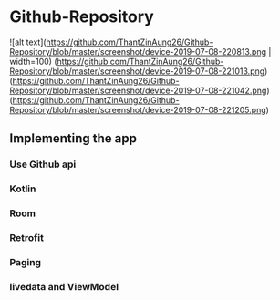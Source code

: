 # Github-Repository
![alt text](https://github.com/ThantZinAung26/Github-Repository/blob/master/screenshot/device-2019-07-08-220813.png | width=100)
(https://github.com/ThantZinAung26/Github-Repository/blob/master/screenshot/device-2019-07-08-221013.png)
(https://github.com/ThantZinAung26/Github-Repository/blob/master/screenshot/device-2019-07-08-221042.png)
(https://github.com/ThantZinAung26/Github-Repository/blob/master/screenshot/device-2019-07-08-221205.png)
## Implementing the app
### Use Github api
### Kotlin
### Room
### Retrofit
### Paging
### livedata and ViewModel
